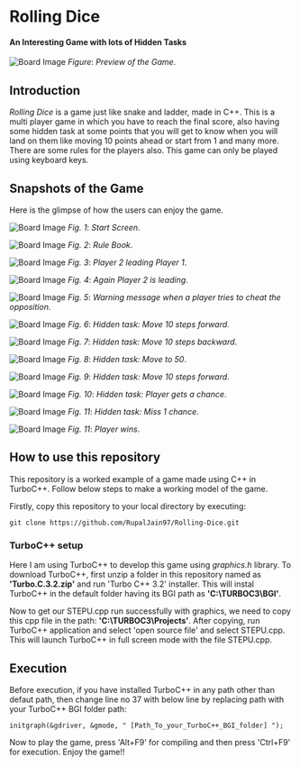 # Rolling Dice

#### An Interesting Game with lots of Hidden Tasks

![Board Image](/images/3.png)
*Figure*: *Preview of the Game*.

## Introduction

*Rolling Dice* is a game just like snake and ladder, made in C++. This is a multi player game in which you have to reach the final score, also having some hidden task at some points that you will get to know when you will land on them like moving 10 points ahead or start from 1 and many more. There are some rules for the players also. This game can only be played using keyboard keys.

## Snapshots of the Game

Here is the glimpse of how the users can enjoy the game.

![Board Image](/images/1.png)
*Fig. 1*: *Start Screen*.

![Board Image](/images/2.png)
*Fig. 2*: *Rule Book*.

![Board Image](/images/4.png)
*Fig. 3*: *Player 2 leading Player 1*.

![Board Image](/images/5.png)
*Fig. 4*: *Again Player 2 is leading*.

![Board Image](/images/6.png)
*Fig. 5*: *Warning message when a player tries to cheat the opposition*.

![Board Image](/images/7.png)
*Fig. 6*: *Hidden task: Move 10 steps forward*.

![Board Image](/images/8.png)
*Fig. 7*: *Hidden task: Move 10 steps backward*.

![Board Image](/images/9.png)
*Fig. 8*: *Hidden task: Move to 50*.

![Board Image](/images/10.png)
*Fig. 9*: *Hidden task: Move 10 steps forward*.

![Board Image](/images/11.png)
*Fig. 10*: *Hidden task: Player gets a chance*.

![Board Image](/images/12.png)
*Fig. 11*: *Hidden task: Miss 1 chance*.

![Board Image](/images/13.png)
*Fig. 11*: *Player wins*.

## How to use this repository

This repository is a worked example of a game made using C++ in TurboC++.
Follow below steps to make a working model of the game.

Firstly, copy this repository to your local directory by executing:

```
git clone https://github.com/RupalJain97/Rolling-Dice.git
```

### TurboC++ setup

Here I am using TurboC++ to develop this game using *graphics.h* library. To download TurboC++, first unzip a folder in this repository named as **'Turbo.C.3.2.zip'** and run 'Turbo C++ 3.2' installer. This will instal TurboC++ in the default folder having its BGI path as **'C:\\TURBOC3\\BGI'**.

Now to get our STEPU.cpp run successfully with graphics, we need to copy this cpp file in the path: **'C:\TURBOC3\Projects'**. After copying, run TurboC++ application and select 'open source file' and select STEPU.cpp. This will launch TurboC++ in full screen mode with the file STEPU.cpp.

## Execution

Before execution, if you have installed TurboC++ in any path other than defaut path, then change line no 37 with below line by replacing path with your TurboC++ BGI folder path:

```
initgraph(&gdriver, &gmode, " [Path_To_your_TurboC++_BGI_folder] ");
```

Now to play the game, press 'Alt+F9' for compiling and then press 'Ctrl+F9' for execution. Enjoy the game!!
